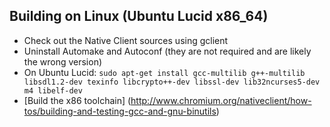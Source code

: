 ## Building on Linux (Ubuntu Lucid x86\_64)

*   Check out the Native Client sources using gclient
*   Uninstall Automake and Autoconf (they are not required and are likely the
    wrong version)
*   On Ubuntu Lucid: `sudo apt-get install gcc-multilib g++-multilib
    libsdl1.2-dev texinfo libcrypto++-dev libssl-dev lib32ncurses5-dev m4
    libelf-dev
    `
*   [Build the x86 toolchain]
    (http://www.chromium.org/nativeclient/how-tos/building-and-testing-gcc-and-gnu-binutils)

